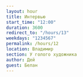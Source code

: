 ```yaml
---
layout: hour
title: Интервью
start_time: "12:00"
duration: 3600
redirect_to: "/hours/13"
weekdays: "1234567"
permalink: /hours/12
location: Владимир
section: У голого художника
author: Дей
guest: Белан  
---
```


